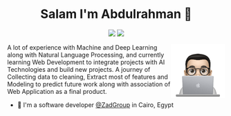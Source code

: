<h1 align="center">Salam I'm Abdulrahman 👋</h1>
<p align="center">
    <a href="https://twitter.com/AbdulrahmanKamr"><img src="https://img.shields.io/badge/twitter-%231FA1F1?style=flat&logo=twitter&logoColor=white"/></a>
    <a href="https://www.linkedin.com/in/abdulrahman-mohamed-917a93130/"><img src="https://img.shields.io/badge/linkedin-%230177B5?style=flat&logo=linkedin&logoColor=white"/></a>
  </p>
  
  <img src="https://github.com/abdelrahmaan/abdelrahmaan/blob/master/profile-img.png" align="right" width="25%"/>

A lot of experience with Machine and Deep Learning along with Natural Language Processing, and currently learning Web Development to integrate projects with AI Technologies and build new projects. A journey of Collecting data to cleaning, Extract most of features and Modeling to predict future work along with association of Web Application as a final product.

- 🔭 I'm a software developer [@ZadGroup](https://zadgroup.net/) in Cairo, Egypt

<!--
**abdelrahmaan/abdelrahmaan** is a ✨ _special_ ✨ repository because its `README.md` (this file) appears on your GitHub profile.

Here are some ideas to get you started:

- 🔭 I’m currently working on ...
- 🌱 I’m currently learning ...
- 👯 I’m looking to collaborate on ...
- 🤔 I’m looking for help with ...
- 💬 Ask me about ...
- 📫 How to reach me: ...
- 😄 Pronouns: ...
- ⚡ Fun fact: ...
-->
